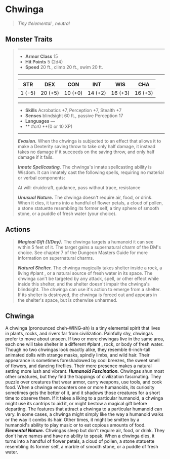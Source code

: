 # Chwinga
>*Tiny #elemental , neutral*
## Monster Traits
>___
>- **Armor Class** 15
>- **Hit Points** 5 (2d4)
>- **Speed** 20 ft., climb 20 ft., swim 20 ft.
>___
>|STR|DEX|CON|INT|WIS|CHA|
>|:---:|:---:|:---:|:---:|:---:|:---:|
>|1 (-5)|20 (+5)|10 (+0)|14 (+2)|16 (+3)|16 (+3)|
>___
>- **Skills** Acrobatics +7, Perception +7, Stealth +7
>- **Senses** blindsight 60 ft., passive Perception 17
>- **Languages** —
>- ** #cr0 **(0 or 10 XP)
>___
>***Evasion.*** When the chwinga is subjected to an effect that allows it to make a Dexterity saving throw to take only half damage, it instead takes no damage if it succeeds on the saving throw, and only half damage if it fails.  
>
>***Innate Spellcasting.*** The chwinga's innate spellcasting ability is Wisdom. It can innately cast the following spells, requiring no material or verbal components:  
>
>At will: druidcraft, guidance, pass without trace, resistance  
>
>
>***Unusual Nature.*** The chwinga doesn't require air, food, or drink. When it dies, it turns into a handful of flower petals, a cloud of pollen, a stone statuette resembling its former self, a tiny sphere of smooth stone, or a puddle of fresh water (your choice).  
>
## Actions
>***Magical Gift (1/Day).*** The chwinga targets a humanoid it can see within 5 feet of it. The target gains a supernatural charm of the DM's choice. See chapter 7 of the Dungeon Masters Guide for more information on supernatural charms.  
>
>***Natural Shelter.*** The chwinga magically takes shelter inside a rock, a living #plant , or a natural source of fresh water in its space. The chwinga can't be targeted by any attack, spell, or other effect while inside this shelter, and the shelter doesn't impair the chwinga's blindsight. The chwinga can use it's action to emerge from a shelter. If its shelter is destroyed, the chwinga is forced out and appears in the shelter's space, but is otherwise unharmed.
## Chwinga
A chwinga (pronounced cheh-WING-ah) is a tiny elemental spirit that lives in plants, rocks, and rivers far from civilization. Painfully shy, chwingas prefer to move about unseen.
If two or more chwingas live in the same area, each one will take shelter in a different #plant , rock, or body of fresh water. Though no two chwingas look exactly alike, they resemble 6-inch-tall animated dolls with strange masks, spindly limbs, and wild hair. Their appearance is sometimes foreshadowed by cool breezes, the sweet smell of flowers, and dancing fireflies. Their mere presence makes a natural setting more lush and vibrant.
***Humanoid Fascination.*** Chwingas shun most other creatures, but they find the trappings of civilization fascinating. They puzzle over creatures that wear armor, carry weapons, use tools, and cook food. When a chwinga encounters one or more humanoids, its curiosity sometimes gets the better of it, and it shadows those creatures for a short time to observe them. If it takes a liking to a particular humanoid, a chwinga might use its cantrips to aid it, or might bestow a magical gift before departing. The features that attract a chwinga to a particular humanoid can vary. In some cases, a chwinga might simply like the way a humanoid walks or the way it combs its hair. Other times, it might be smitten by a humanoid's ability to play music or to eat copious amounts of food.
***Elemental Nature.*** Chwingas sleep but don't require air, food, or drink. They don't have names and have no ability to speak. When a chwinga dies, it turns into a handful of flower petals, a cloud of pollen, a stone statuette resembling its former self, a marble of smooth stone, or a puddle of fresh water.